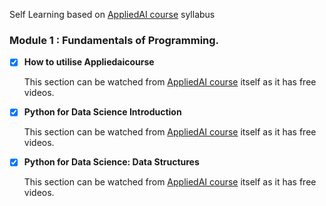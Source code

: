 Self Learning based on [AppliedAI course](https://www.appliedaicourse.com/course/11/Applied-Machine-learning-course) syllabus

### Module 1 : Fundamentals of Programming.
- [x] **How to utilise Appliedaicourse**

  This section can be watched from [AppliedAI course](https://www.appliedaicourse.com/course/11/Applied-Machine-learning-course) itself as it has free videos. 
- [x] **Python for Data Science Introduction**

  This section can be watched from [AppliedAI course](https://www.appliedaicourse.com/course/11/Applied-Machine-learning-course) itself as it has free videos. 
- [x] **Python for Data Science: Data Structures**

  This section can be watched from [AppliedAI course](https://www.appliedaicourse.com/course/11/Applied-Machine-learning-course) itself as it has free videos. 
  
